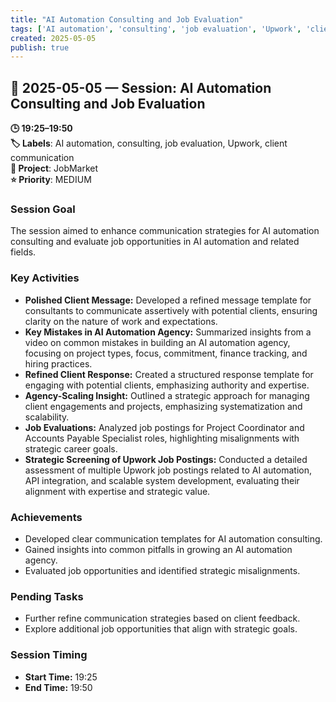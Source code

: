 ```yaml
---
title: "AI Automation Consulting and Job Evaluation"
tags: ['AI automation', 'consulting', 'job evaluation', 'Upwork', 'client communication']
created: 2025-05-05
publish: true
---
```


## 📅 2025-05-05 — Session: AI Automation Consulting and Job Evaluation

**🕒 19:25–19:50**  
**🏷️ Labels**: AI automation, consulting, job evaluation, Upwork, client communication  
**📂 Project**: JobMarket  
**⭐ Priority**: MEDIUM  


### Session Goal
The session aimed to enhance communication strategies for AI automation consulting and evaluate job opportunities in AI automation and related fields.

### Key Activities
- **Polished Client Message:** Developed a refined message template for consultants to communicate assertively with potential clients, ensuring clarity on the nature of work and expectations.
- **Key Mistakes in AI Automation Agency:** Summarized insights from a video on common mistakes in building an AI automation agency, focusing on project types, focus, commitment, finance tracking, and hiring practices.
- **Refined Client Response:** Created a structured response template for engaging with potential clients, emphasizing authority and expertise.
- **Agency-Scaling Insight:** Outlined a strategic approach for managing client engagements and projects, emphasizing systematization and scalability.
- **Job Evaluations:** Analyzed job postings for Project Coordinator and Accounts Payable Specialist roles, highlighting misalignments with strategic career goals.
- **Strategic Screening of Upwork Job Postings:** Conducted a detailed assessment of multiple Upwork job postings related to AI automation, API integration, and scalable system development, evaluating their alignment with expertise and strategic value.

### Achievements
- Developed clear communication templates for AI automation consulting.
- Gained insights into common pitfalls in growing an AI automation agency.
- Evaluated job opportunities and identified strategic misalignments.

### Pending Tasks
- Further refine communication strategies based on client feedback.
- Explore additional job opportunities that align with strategic goals.

### Session Timing
- **Start Time:** 19:25
- **End Time:** 19:50

